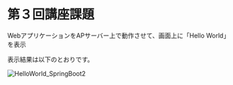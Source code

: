 # 第３回講座課題
WebアプリケーションをAPサーバー上で動作させて、画面上に「Hello World」を表示

表示結果は以下のとおりです。

![HelloWorld_SpringBoot2](https://user-images.githubusercontent.com/97335620/150774411-53b7a560-cb90-45ef-a7ae-951f653359f6.png)

